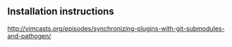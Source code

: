 ## Installation instructions ##
http://vimcasts.org/episodes/synchronizing-plugins-with-git-submodules-and-pathogen/

